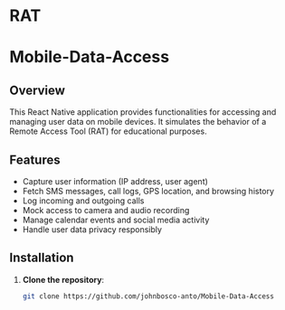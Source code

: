 # RAT

# Mobile-Data-Access

## Overview
This React Native application provides functionalities for accessing and managing user data on mobile devices. It simulates the behavior of a Remote Access Tool (RAT) for educational purposes.

## Features
- Capture user information (IP address, user agent)
- Fetch SMS messages, call logs, GPS location, and browsing history
- Log incoming and outgoing calls
- Mock access to camera and audio recording
- Manage calendar events and social media activity
- Handle user data privacy responsibly

## Installation

1. **Clone the repository**:
   ```bash
   git clone https://github.com/johnbosco-anto/Mobile-Data-Access
